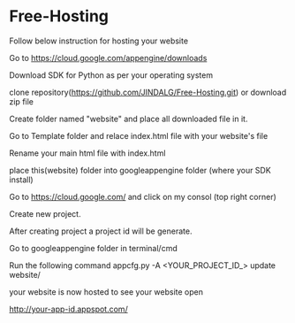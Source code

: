# Free-Hosting
Follow below instruction for hosting your website

Go to https://cloud.google.com/appengine/downloads

Download SDK for Python as per your operating system

clone repository(https://github.com/JINDALG/Free-Hosting.git) or download zip file

Create folder named "website" and place all downloaded file in it.

Go to Template folder and relace index.html file with your website's file

Rename your main html file with index.html

place this(website) folder into googleappengine folder (where your SDK install)

Go to https://cloud.google.com/ and click on my consol (top right corner)

Create new project.

After creating project a project id will be generate.

Go to googleappengine folder in terminal/cmd

Run the following command  appcfg.py -A <YOUR_PROJECT_ID_> update website/

your website is now hosted to see your website open 

http://your-app-id.appspot.com/
